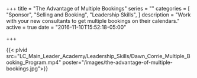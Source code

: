 +++
title = "The Advantage of Multiple Bookings"
series = ""
categories = [
  "Sponsor",
  "Selling and Booking",
  "Leadership Skills",
]
description = "Work with your new consultants to get multiple bookings on their calendars."
active = true
date = "2016-11-10T15:52:18-05:00"

+++

{{< plvid src="LC_Main_Leader_Academy/Leadership_Skills/Dawn_Corrie_Multiple_Booking_Program.mp4" poster="/images/the-advantage-of-multiple-bookings.jpg">}}
